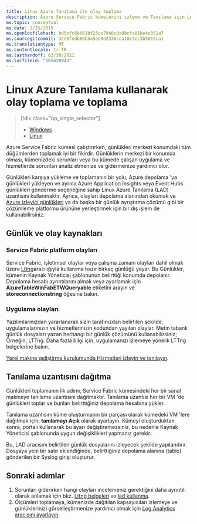 ```yaml
---
title: Linux Azure Tanılama ile olay toplama
description: Azure Service Fabric kümelerini izleme ve Tanılama için LAD 'yi kullanarak olayları toplama ve toplama hakkında bilgi edinin.
ms.topic: conceptual
ms.date: 2/25/2019
ms.openlocfilehash: bd5efc6b661bf25ce7946cda0bcfa01be4c351a7
ms.sourcegitcommit: 32e0fedb80b5a5ed0d2336cea18c3ec3b5015ca1
ms.translationtype: MT
ms.contentlocale: tr-TR
ms.lasthandoff: 03/30/2021
ms.locfileid: "105628943"
---
```

# <a name="event-aggregation-and-collection-using-linux-azure-diagnostics"></a>Linux Azure Tanılama kullanarak olay toplama ve toplama
> [!div class="op_single_selector"]
> * [Windows](service-fabric-diagnostics-event-aggregation-wad.md)
> * [Linux](service-fabric-diagnostics-event-aggregation-lad.md)
>
>

Azure Service Fabric kümesi çalıştırırken, günlükleri merkezi konumdaki tüm düğümlerden toplamak iyi bir fikirdir. Günlüklerin merkezi bir konumda olması, kümenizdeki sorunları veya bu kümede çalışan uygulama ve hizmetlerde sorunları analiz etmenize ve gidermenize yardımcı olur.

Günlükleri karşıya yükleme ve toplamanın bir yolu, Azure depolama 'ya günlükleri yükleyen ve ayrıca Azure Application Insights veya Event Hubs günlükleri gönderme seçeneğine sahip Linux Azure Tanılama (LAD) uzantısını kullanmaktır. Ayrıca, olayları depolama alanından okumak ve [Azure izleyici günlükleri](./service-fabric-diagnostics-oms-setup.md) ya da başka bir günlük ayrıştırma çözümü gibi bir çözümleme platformu ürününe yerleştirmek için bir dış işlem de kullanabilirsiniz.

## <a name="log-and-event-sources"></a>Günlük ve olay kaynakları

### <a name="service-fabric-platform-events"></a>Service Fabric platform olayları
Service Fabric, işletimsel olaylar veya çalışma zamanı olayları dahil olmak üzere [Lttng](https://lttng.org)aracılığıyla kullanıma hazır birkaç günlüğü yayar. Bu Günlükler, kümenin Kaynak Yöneticisi şablonunun belirttiği konumda depolanır. Depolama hesabı ayrıntılarını almak veya ayarlamak için **AzureTableWinFabETWQueryable** etiketini arayın ve **storeconnectionstring** öğesine bakın.

### <a name="application-events"></a>Uygulama olayları
 Yazılımlarınızdan yararlanarak sizin tarafınızdan belirtilen şekilde, uygulamalarınızın ve hizmetlerinizin kodundan yayılan olaylar. Metin tabanlı günlük dosyaları yazan herhangi bir günlük çözümünü kullanabilirsiniz; Örneğin, LTTng. Daha fazla bilgi için, uygulamanızı izlemeye yönelik LTTng belgelerine bakın.

[Yerel makine geliştirme kurulumunda Hizmetleri izleyin ve tanılayın](service-fabric-diagnostics-how-to-monitor-and-diagnose-services-locally-linux.md).

## <a name="deploy-the-diagnostics-extension"></a>Tanılama uzantısını dağıtma
Günlükleri toplamanın ilk adımı, Service Fabric kümesindeki her bir sanal makineye tanılama uzantısını dağıtmaktır. Tanılama uzantısı her bir VM 'de günlükleri toplar ve bunları belirttiğiniz depolama hesabına yükler. 

Tanılama uzantısını küme oluşturmanın bir parçası olarak kümedeki VM 'lere dağıtmak için, **tanılamayı** **Açık** olarak ayarlayın. Kümeyi oluşturduktan sonra, portalı kullanarak bu ayarı değiştiremezsiniz, bu nedenle Kaynak Yöneticisi şablonunda uygun değişiklikleri yapmanız gerekir.

Bu, LAD aracısını belirtilen günlük dosyalarını izleyecek şekilde yapılandırır. Dosyaya yeni bir satır eklendiğinde, belirttiğiniz depolama alanına (tablo) gönderilen bir Syslog girişi oluşturur.


## <a name="next-steps"></a>Sonraki adımlar

1. Sorunları giderirken hangi olayları incelemeniz gerektiğini daha ayrıntılı olarak anlamak için bkz. [Lttng belgeleri](https://lttng.org/docs) ve [lad kullanma](../virtual-machines/extensions/diagnostics-linux.md).
2. Ölçümleri toplamaya, kümenizde dağıtılan kapsayıcıları izlemeye ve günlüklerinizi görselleştirmenize yardımcı olmak için [Log Analytics aracısını ayarlayın](service-fabric-diagnostics-event-analysis-oms.md) 
